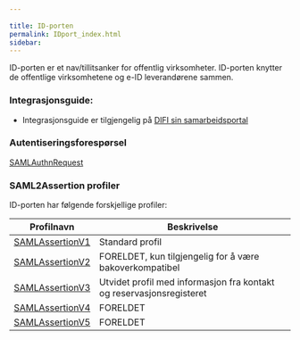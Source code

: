 ```yaml
---
 
title: ID-porten  
permalink: IDport_index.html
sidebar:
---
```


ID-porten er et nav/tillitsanker for offentlig virksomheter. ID-porten
knytter de offentlige virksomhetene og e-ID leverandørene sammen.

### Integrasjonsguide:

  - Integrasjonsguide er tilgjengelig på [DIFI sin
    samarbeidsportal](http://samarbeid.difi.no)

### Autentiseringsforespørsel

[SAMLAuthnRequest](SAMLAuthnRequest.md)

### SAML2Assertion profiler

ID-porten har følgende forskjellige profiler:

| Profilnavn                                                                       | Beskrivelse                                                          |
| --- | --- |
| [SAMLAssertionV1](SAMLAssertionV1.md)                                               | Standard profil                                                      |
| [SAMLAssertionV2](SAMLAssertionV2.md)                                               | FORELDET, kun tilgjengelig for å være bakoverkompatibel              |
| [SAMLAssertionV3](SAMLAssertionV3.md)                                               | Utvidet profil med informasjon fra kontakt og reservasjonsregisteret |
| [SAMLAssertionV4](SAMLAssertionV4.md)                                               | FORELDET                                                             |
| [SAMLAssertionV5](http://difi.github.io/begrep-ID-porten/3_SAMLAssertionv5.html) | FORELDET                                                             |
